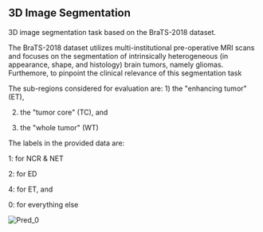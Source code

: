 ## 3D Image Segmentation

3D image segmentation task based on the BraTS-2018 dataset. 

The BraTS-2018 dataset utilizes multi-institutional pre-operative MRI scans and focuses on the segmentation of intrinsically heterogeneous (in appearance, shape, and histology) brain tumors, namely gliomas. Furthemore, to pinpoint the clinical relevance of this segmentation task

The sub-regions considered for evaluation are: 1) the "enhancing tumor" (ET),

2) the "tumor core" (TC), and

3) the "whole tumor" (WT)

The labels in the provided data are:

1: for NCR & NET

2: for ED

4: for ET, and

0: for everything else

![Pred_0](https://github.com/Ziminli/ML_implementations/tree/master/3D_image_segmentation/pred_0.gif)
